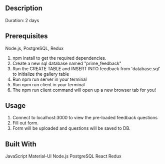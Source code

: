 

## Description
Duration: 2 days

## Prerequisites
Node.js,
PostgreSQL,
Redux


1. npm install to get the required dependencies.
2. Create a new sql database named "prime_feedback"
3. Run the CREATE TABLE and INSERT INTO feedback from 'database.sql' to initialize the gallery table
4. Run npm run server in your terminal
5. Run npm run client in your terminal
6. The npm run client command will open up a new browser tab for you!


## Usage
1. Connect to localhost:3000 to view the pre-loaded feedback questions
2. Fill out form.
3. Form will be uploaded and questions will be saved to DB.

## Built With
JavaScript
Material-UI
Node.js
PostgreSQL
React
Redux


